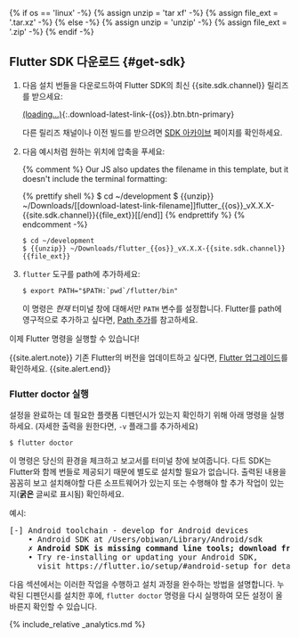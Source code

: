 {% if os == 'linux' -%}
  {% assign unzip = 'tar xf' -%}
  {% assign file_ext = '.tar.xz' -%}
{% else -%}
  {% assign unzip = 'unzip' -%}
  {% assign file_ext = '.zip' -%}
{% endif -%}

## Flutter SDK 다운로드 {#get-sdk}

 1. 다음 설치 번들을 다운로드하여 Flutter SDK의 최신 {{site.sdk.channel}} 릴리즈를 받으세요:

    [(loading...)](#){:.download-latest-link-{{os}}.btn.btn-primary}

    다른 릴리즈 채널이나 이전 빌드를 받으려면 
        [SDK 아카이브](/docs/development/tools/sdk/archive) 페이지를 확인하세요.
 1. 다음 예시처럼 원하는 위치에 압축을 푸세요:

    {% comment %}
      Our JS also updates the filename in this template, but it doesn't include the terminal formatting:

      {% prettify shell %}
      $ cd ~/development
      $ {{unzip}} ~/Downloads/[[download-latest-link-filename]]flutter_{{os}}_vX.X.X-{{site.sdk.channel}}{{file_ext}}[[/end]]
      {% endprettify %}
    {% endcomment -%}

    ```terminal
    $ cd ~/development
    $ {{unzip}} ~/Downloads/flutter_{{os}}_vX.X.X-{{site.sdk.channel}}{{file_ext}}
    ```

 1. `flutter` 도구를 path에 추가하세요:

    ```terminal
    $ export PATH="$PATH:`pwd`/flutter/bin"
    ```

    이 명령은 _현재_ 터미널 창에 대해서만 `PATH` 변수를 설정합니다.
    Flutter를 path에 영구적으로 추가하고 싶다면, 
    [Path 추가](#update-your-path)를 참고하세요. 

이제 Flutter 명령을 실행할 수 있습니다!

{{site.alert.note}}
  기존 Flutter의 버전을 업데이트하고 싶다면, 
  [Flutter 업그레이드](/docs/development/tools/sdk/upgrading)를 확인하세요.
{{site.alert.end}}

### Flutter doctor 실행

설정을 완료하는 데 필요한 플랫폼 디펜던시가 있는지 확인하기 위해 아래 명령을 실행하세요.
(자세한 출력을 원한다면, `-v` 플래그를 추가하세요)

```terminal
$ flutter doctor
```

이 명령은 당신의 환경을 체크하고 보고서를 터미널 창에 보여줍니다.
다트 SDK는 Flutter와 함께 번들로 제공되기 때문에 별도로 설치할 필요가 없습니다.
출력된 내용을 꼼꼼히 보고 설치해야할 다른 소프트웨어가 있는지 또는 수행해야 할 추가 작업이 있는지(**굵은** 글씨로 표시됨) 확인하세요.

예시:

<pre>
[-] Android toolchain - develop for Android devices
    • Android SDK at /Users/obiwan/Library/Android/sdk
    <strong>✗ Android SDK is missing command line tools; download from https://goo.gl/XxQghQ</strong>
    • Try re-installing or updating your Android SDK,
      visit https://flutter.io/setup/#android-setup for detailed instructions.
</pre>

다음 섹션에서는 이러한 작업을 수행하고 설치 과정을 완수하는 방법을 설명합니다.
누락된 디펜던시를 설치한 후에, `flutter doctor` 명령을 다시 실행하여 모든 설정이 올바른지 확인할 수 있습니다.

{% include_relative _analytics.md %}
